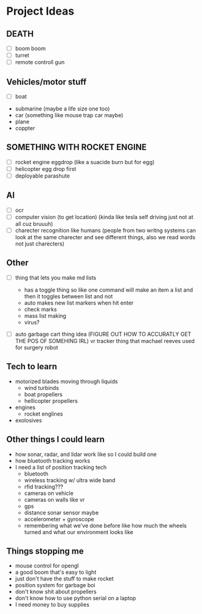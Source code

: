 # Project Ideas

## DEATH

- [ ] boom boom
- [ ] turret
- [ ] remote controll gun

## Vehicles/motor stuff

- [ ] boat
- submarine (maybe a life size one too)
- car (something like mouse trap car maybe)
- plane
- coppter

## SOMETHING WITH ROCKET ENGINE

- [ ] rocket engine eggdrop (like a suacide burn but for egg)
- [ ] helicopter egg drop first
- [ ] deployable parashute

## AI

- [ ] ocr
- [ ] computer vision (to get location)
(kinda like tesla self driving just not at all cuz bruuuh)
- [ ] charecter recognition like humans (people from two writng systems can look at the same charecter and see different things, also we read words not just charecters)

## Other

- [ ] thing that lets you make md lists
  - has a toggle thing so like one command will make an item a list and then it toggles between list and not
  - auto makes new list markers when hit enter
  - check marks
  - mass list making
  - virus?
  
- [ ] auto garbage cart thing idea
(FIGURE OUT HOW TO ACCURATLY GET THE POS OF SOMEHING IRL)
vr tracker thing that machael reeves used for surgery robot

## Tech to learn

- motorized blades moving through liquids
  - wind turbinds
  - boat propellers
  - hellicopter propellers
- engines
  - rocket englines
- exolosives

## Other things I could learn

- how sonar, radar, and lidar work like so I could build one
- how bluetooth tracking works
- I need a list of position tracking tech
  - bluetooth
  - wireless tracking w/ ultra wide band
  - rfid tracking???
  - cameras on vehicle
  - cameras on walls like vr
  - gps
  - distance sonar sensor maybe
  - accelerometer + gyroscope
  - remembering what we've done before like how much the wheels turned and what our environment looks like

## Things stopping me

- mouse control for opengl
- a good boom that's easy to light
- just don't have the stuff to make rocket
- position system for garbage boi
- don't know shit about propellers
- don't know how to use python serial on a laptop
- I need money to buy supplies
